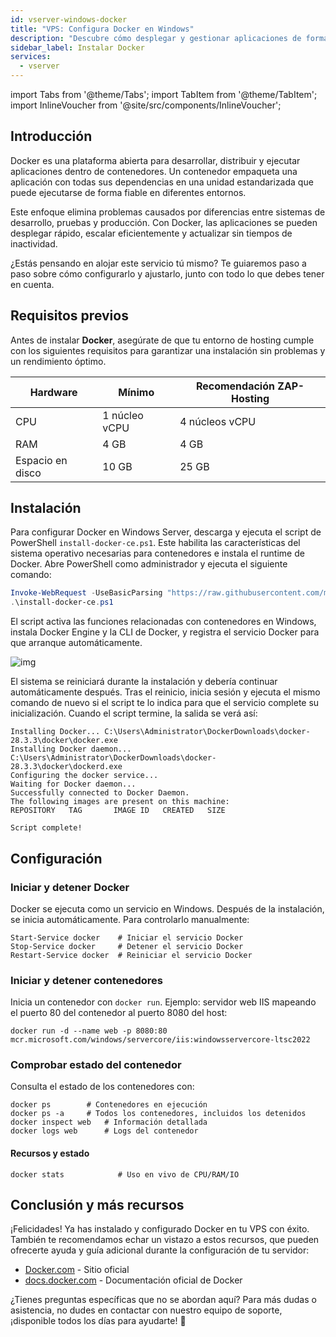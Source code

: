 ```yaml
---
id: vserver-windows-docker
title: "VPS: Configura Docker en Windows"
description: "Descubre cómo desplegar y gestionar aplicaciones de forma eficiente con contenedores Docker para escalado y actualizaciones sin complicaciones → Aprende más ahora"
sidebar_label: Instalar Docker
services:
  - vserver
---
```


import Tabs from '@theme/Tabs';
import TabItem from '@theme/TabItem';
import InlineVoucher from '@site/src/components/InlineVoucher';

## Introducción

Docker es una plataforma abierta para desarrollar, distribuir y ejecutar aplicaciones dentro de contenedores. Un contenedor empaqueta una aplicación con todas sus dependencias en una unidad estandarizada que puede ejecutarse de forma fiable en diferentes entornos.

Este enfoque elimina problemas causados por diferencias entre sistemas de desarrollo, pruebas y producción. Con Docker, las aplicaciones se pueden desplegar rápido, escalar eficientemente y actualizar sin tiempos de inactividad.

¿Estás pensando en alojar este servicio tú mismo? Te guiaremos paso a paso sobre cómo configurarlo y ajustarlo, junto con todo lo que debes tener en cuenta.

<InlineVoucher />



## Requisitos previos

Antes de instalar **Docker**, asegúrate de que tu entorno de hosting cumple con los siguientes requisitos para garantizar una instalación sin problemas y un rendimiento óptimo.

| Hardware   | Mínimo      | Recomendación ZAP-Hosting |
| ---------- | ------------ | -------------------------- |
| CPU        | 1 núcleo vCPU | 4 núcleos vCPU             |
| RAM        | 4 GB         | 4 GB                       |
| Espacio en disco | 10 GB        | 25 GB                      |



## Instalación

Para configurar Docker en Windows Server, descarga y ejecuta el script de PowerShell `install-docker-ce.ps1`. Este habilita las características del sistema operativo necesarias para contenedores e instala el runtime de Docker. Abre PowerShell como administrador y ejecuta el siguiente comando:

```powershell
Invoke-WebRequest -UseBasicParsing "https://raw.githubusercontent.com/microsoft/Windows-Containers/Main/helpful_tools/Install-DockerCE/install-docker-ce.ps1" -o install-docker-ce.ps1
.\install-docker-ce.ps1
```

El script activa las funciones relacionadas con contenedores en Windows, instala Docker Engine y la CLI de Docker, y registra el servicio Docker para que arranque automáticamente.

![img](https://screensaver01.zap-hosting.com/index.php/s/y26fPWy63FAWJGp/download)

El sistema se reiniciará durante la instalación y debería continuar automáticamente después. Tras el reinicio, inicia sesión y ejecuta el mismo comando de nuevo si el script te lo indica para que el servicio complete su inicialización. Cuando el script termine, la salida se verá así:

```
Installing Docker... C:\Users\Administrator\DockerDownloads\docker-28.3.3\docker\docker.exe
Installing Docker daemon... C:\Users\Administrator\DockerDownloads\docker-28.3.3\docker\dockerd.exe
Configuring the docker service...
Waiting for Docker daemon...
Successfully connected to Docker Daemon.
The following images are present on this machine:
REPOSITORY   TAG       IMAGE ID   CREATED   SIZE

Script complete!
```



## Configuración

### Iniciar y detener Docker

Docker se ejecuta como un servicio en Windows. Después de la instalación, se inicia automáticamente. Para controlarlo manualmente:

```
Start-Service docker    # Iniciar el servicio Docker
Stop-Service docker     # Detener el servicio Docker
Restart-Service docker  # Reiniciar el servicio Docker
```



### Iniciar y detener contenedores

Inicia un contenedor con `docker run`. Ejemplo: servidor web IIS mapeando el puerto 80 del contenedor al puerto 8080 del host:

```
docker run -d --name web -p 8080:80 mcr.microsoft.com/windows/servercore/iis:windowsservercore-ltsc2022
```



### Comprobar estado del contenedor

Consulta el estado de los contenedores con:

```
docker ps        # Contenedores en ejecución
docker ps -a     # Todos los contenedores, incluidos los detenidos
docker inspect web   # Información detallada
docker logs web      # Logs del contenedor
```



#### Recursos y estado

```
docker stats            # Uso en vivo de CPU/RAM/IO
```




## Conclusión y más recursos

¡Felicidades! Ya has instalado y configurado Docker en tu VPS con éxito. También te recomendamos echar un vistazo a estos recursos, que pueden ofrecerte ayuda y guía adicional durante la configuración de tu servidor:

- [Docker.com](https://Docker.com/) - Sitio oficial
- [docs.docker.com](https://docs.docker.com/) - Documentación oficial de Docker

¿Tienes preguntas específicas que no se abordan aquí? Para más dudas o asistencia, no dudes en contactar con nuestro equipo de soporte, ¡disponible todos los días para ayudarte! 🙂
